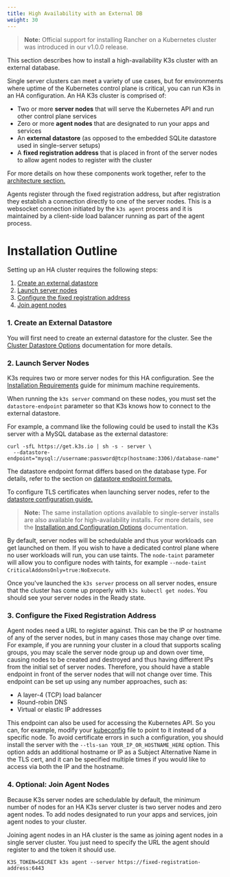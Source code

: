 ```yaml
---
title: High Availability with an External DB
weight: 30
---
```


> **Note:** Official support for installing Rancher on a Kubernetes cluster was introduced in our v1.0.0 release.

This section describes how to install a high-availability K3s cluster with an external database.

Single server clusters can meet a variety of use cases, but for environments where uptime of the Kubernetes control plane is critical, you can run K3s in an HA configuration. An HA K3s cluster is comprised of:

* Two or more **server nodes** that will serve the Kubernetes API and run other control plane services
* Zero or more **agent nodes** that are designated to run your apps and services
* An **external datastore** (as opposed to the embedded SQLite datastore used in single-server setups)
* A **fixed registration address** that is placed in front of the server nodes to allow agent nodes to register with the cluster

For more details on how these components work together, refer to the [architecture section.]({{<baseurl>}}/k3s/latest/en/architecture/#high-availability-with-an-external-db)

Agents register through the fixed registration address, but after registration they establish a connection directly to one of the server nodes. This is a websocket connection initiated by the `k3s agent` process and it is maintained by a client-side load balancer running as part of the agent process.

# Installation Outline

Setting up an HA cluster requires the following steps:

1. [Create an external datastore](#1-create-an-external-datastore)
2. [Launch server nodes](#2-launch-server-nodes)
3. [Configure the fixed registration address](#3-configure-the-fixed-registration-address)
4. [Join agent nodes](#4-optional-join-agent-nodes)

### 1. Create an External Datastore
You will first need to create an external datastore for the cluster. See the [Cluster Datastore Options]({{<baseurl>}}/k3s/latest/en/installation/datastore/) documentation for more details.

### 2. Launch Server Nodes
K3s requires two or more server nodes for this HA configuration. See the [Installation Requirements]({{<baseurl>}}/k3s/latest/en/installation/installation-requirements/) guide for minimum machine requirements.

When running the `k3s server` command on these nodes, you must set the `datastore-endpoint` parameter so that K3s knows how to connect to the external datastore.

For example, a command like the following could be used to install the K3s server with a MySQL database as the external datastore:

```
curl -sfL https://get.k3s.io | sh -s - server \
  --datastore-endpoint="mysql://username:password@tcp(hostname:3306)/database-name"
```

The datastore endpoint format differs based on the database type. For details, refer to the section on [datastore endpoint formats.]({{<baseurl>}}/k3s/latest/en/installation/datastore/#datastore-endpoint-format-and-functionality)

To configure TLS certificates when launching server nodes, refer to the [datastore configuration guide.]({{<baseurl>}}/k3s/latest/en/installation/datastore/#external-datastore-configuration-parameters)

> **Note:** The same installation options available to single-server installs are also available for high-availability installs. For more details, see the [Installation and Configuration Options]({{<baseurl>}}/k3s/latest/en/installation/install-options/) documentation.

By default, server nodes will be schedulable and thus your workloads can get launched on them. If you wish to have a dedicated control plane where no user workloads will run, you can use taints. The <span style='white-space: nowrap'>`node-taint`</span> parameter will allow you to configure nodes with taints, for example <span style='white-space: nowrap'>`--node-taint CriticalAddonsOnly=true:NoExecute`</span>.

Once you've launched the `k3s server` process on all server nodes, ensure that the cluster has come up properly with `k3s kubectl get nodes`. You should see your server nodes in the Ready state.

### 3. Configure the Fixed Registration Address

Agent nodes need a URL to register against. This can be the IP or hostname of any of the server nodes, but in many cases those may change over time. For example, if you are running your cluster in a cloud that supports scaling groups, you may scale the server node group up and down over time, causing nodes to be created and destroyed and thus having different IPs from the initial set of server nodes. Therefore, you should have a stable endpoint in front of the server nodes that will not change over time. This endpoint can be set up using any number approaches, such as:

* A layer-4 (TCP) load balancer
* Round-robin DNS
* Virtual or elastic IP addresses

This endpoint can also be used for accessing the Kubernetes API. So you can, for example, modify your [kubeconfig](https://kubernetes.io/docs/concepts/configuration/organize-cluster-access-kubeconfig/) file to point to it instead of a specific node. To avoid certificate errors in such a configuration, you should install the server with the `--tls-san YOUR_IP_OR_HOSTNAME_HERE` option. This option adds an additional hostname or IP as a Subject Alternative Name in the TLS cert, and it can be specified multiple times if you would like to access via both the IP and the hostname.

### 4. Optional: Join Agent Nodes

Because K3s server nodes are schedulable by default, the minimum number of nodes for an HA K3s server cluster is two server nodes and zero agent nodes. To add nodes designated to run your apps and services, join agent nodes to your cluster.

Joining agent nodes in an HA cluster is the same as joining agent nodes in a single server cluster. You just need to specify the URL the agent should register to and the token it should use.

```
K3S_TOKEN=SECRET k3s agent --server https://fixed-registration-address:6443
```
